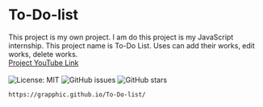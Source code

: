 # To-Do-list
This project is my own project. I am do this project is my JavaScript internship. This project name is To-Do List. Uses can add their works, edit works, delete works. 
<br>
<a href="https://youtu.be/C43AtixjSPA">Project YouTube Link</a>
<br><br>
<img src="https://img.shields.io/badge/License-MIT-yellow.svg" alt="License: MIT">
<img src="https://img.shields.io/github/issues/yourusername/todo-list" alt="GitHub issues">
<img src="https://img.shields.io/github/stars/yourusername/todo-list" alt="GitHub stars">
<pre><code>https://grapphic.github.io/To-Do-list/</code></pre>
